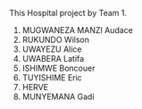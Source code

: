 This Hospital project by Team 1.
1. MUGWANEZA MANZI Audace
2. RUKUNDO Wilson
3. UWAYEZU Alice
4. UWABERA Latifa
5. ISHIMWE Boncouer
6. TUYISHIME Eric
7. HERVE
8. MUNYEMANA Gadi
